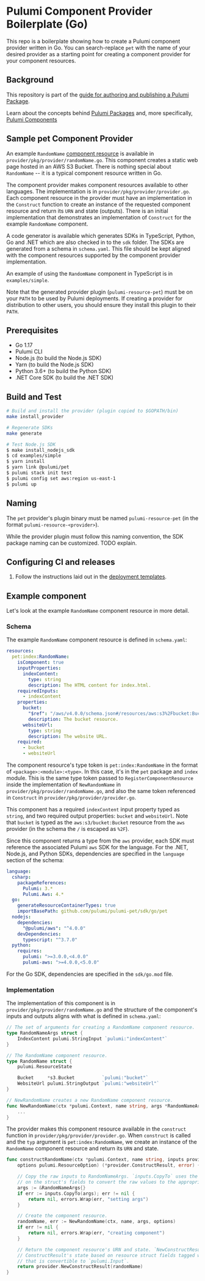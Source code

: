 # Pulumi Component Provider Boilerplate (Go)

This repo is a boilerplate showing how to create a Pulumi component provider written in Go. You can search-replace `pet` with the name of your desired provider as a starting point for creating a component provider for your component resources.

## Background
This repository is part of the [guide for authoring and publishing a Pulumi Package](https://www.pulumi.com/docs/guides/pulumi-packages/how-to-author).

Learn about the concepts behind [Pulumi Packages](https://www.pulumi.com/docs/guides/pulumi-packages/#pulumi-packages) and, more specifically, [Pulumi Components](https://www.pulumi.com/docs/intro/concepts/resources/components/)

## Sample pet Component Provider

An example `RandomName` [component resource](https://www.pulumi.com/docs/intro/concepts/resources/#components) is available in `provider/pkg/provider/randomName.go`. This component creates a static web page hosted in an AWS S3 Bucket. There is nothing special about `RandomName` -- it is a typical component resource written in Go.

The component provider makes component resources available to other languages. The implementation is in `provider/pkg/provider/provider.go`. Each component resource in the provider must have an implementation in the `Construct` function to create an instance of the requested component resource and return its `URN` and state (outputs). There is an initial implementation that demonstrates an implementation of `Construct` for the example `RandomName` component.

A code generator is available which generates SDKs in TypeScript, Python, Go and .NET which are also checked in to the `sdk` folder. The SDKs are generated from a schema in `schema.yaml`. This file should be kept aligned with the component resources supported by the component provider implementation.

An example of using the `RandomName` component in TypeScript is in `examples/simple`.

Note that the generated provider plugin (`pulumi-resource-pet`) must be on your `PATH` to be used by Pulumi deployments. If creating a provider for distribution to other users, you should ensure they install this plugin to their `PATH`.

## Prerequisites

- Go 1.17
- Pulumi CLI
- Node.js (to build the Node.js SDK)
- Yarn (to build the Node.js SDK)
- Python 3.6+ (to build the Python SDK)
- .NET Core SDK (to build the .NET SDK)

## Build and Test

```bash
# Build and install the provider (plugin copied to $GOPATH/bin)
make install_provider

# Regenerate SDKs
make generate

# Test Node.js SDK
$ make install_nodejs_sdk
$ cd examples/simple
$ yarn install
$ yarn link @pulumi/pet
$ pulumi stack init test
$ pulumi config set aws:region us-east-1
$ pulumi up
```

## Naming

The `pet` provider's plugin binary must be named `pulumi-resource-pet` (in the format `pulumi-resource-<provider>`).

While the provider plugin must follow this naming convention, the SDK package naming can be customized. TODO explain.

## Configuring CI and releases

1. Follow the instructions laid out in the [deployment templates](./deployment-templates/README-DEPLOYMENT.md).

## Example component

Let's look at the example `RandomName` component resource in more detail.

### Schema

The example `RandomName` component resource is defined in `schema.yaml`:

```yaml
resources:
  pet:index:RandomName:
    isComponent: true
    inputProperties:
      indexContent:
        type: string
        description: The HTML content for index.html.
    requiredInputs:
      - indexContent
    properties:
      bucket:
        "$ref": "/aws/v4.0.0/schema.json#/resources/aws:s3%2Fbucket:Bucket"
        description: The bucket resource.
      websiteUrl:
        type: string
        description: The website URL.
    required:
      - bucket
      - websiteUrl
```

The component resource's type token is `pet:index:RandomName` in the format of `<package>:<module>:<type>`. In this case, it's in the `pet` package and `index` module. This is the same type token passed to `RegisterComponentResource` inside the implementation of `NewRandomName` in `provider/pkg/provider/randomName.go`, and also the same token referenced in `Construct` in `provider/pkg/provider/provider.go`.

This component has a required `indexContent` input property typed as `string`, and two required output properties: `bucket` and `websiteUrl`. Note that `bucket` is typed as the `aws:s3/bucket:Bucket` resource from the `aws` provider (in the schema the `/` is escaped as `%2F`).

Since this component returns a type from the `aws` provider, each SDK must reference the associated Pulumi `aws` SDK for the language. For the .NET, Node.js, and Python SDKs, dependencies are specified in the `language` section of the schema:

```yaml
language:
  csharp:
    packageReferences:
      Pulumi: 3.*
      Pulumi.Aws: 4.*
  go:
    generateResourceContainerTypes: true
    importBasePath: github.com/pulumi/pulumi-pet/sdk/go/pet
  nodejs:
    dependencies:
      "@pulumi/aws": "^4.0.0"
    devDependencies:
      typescript: "^3.7.0"
  python:
    requires:
      pulumi: ">=3.0.0,<4.0.0"
      pulumi-aws: ">=4.0.0,<5.0.0"
```

For the Go SDK, dependencies are specified in the `sdk/go.mod` file.

### Implementation

The implementation of this component is in `provider/pkg/provider/randomName.go` and the structure of the component's inputs and outputs aligns with what is defined in `schema.yaml`:

```go
// The set of arguments for creating a RandomName component resource.
type RandomNameArgs struct {
    IndexContent pulumi.StringInput `pulumi:"indexContent"`
}

// The RandomName component resource.
type RandomName struct {
    pulumi.ResourceState

    Bucket     *s3.Bucket          `pulumi:"bucket"`
    WebsiteUrl pulumi.StringOutput `pulumi:"websiteUrl"`
}

// NewRandomName creates a new RandomName component resource.
func NewRandomName(ctx *pulumi.Context, name string, args *RandomNameArgs, opts ...pulumi.ResourceOption) (*RandomName, error) {
    ...
}
```

The provider makes this component resource available in the `construct` function in `provider/pkg/provider/provider.go`. When `construct` is called and the `typ` argument is `pet:index:RandomName`, we create an instance of the `RandomName` component resource and return its `URN` and state.

```go
func constructRandomName(ctx *pulumi.Context, name string, inputs provider.ConstructInputs,
    options pulumi.ResourceOption) (*provider.ConstructResult, error) {

    // Copy the raw inputs to RandomNameArgs. `inputs.CopyTo` uses the types and `pulumi:` tags
    // on the struct's fields to convert the raw values to the appropriate Input types.
    args := &RandomNameArgs{}
    if err := inputs.CopyTo(args); err != nil {
        return nil, errors.Wrap(err, "setting args")
    }

    // Create the component resource.
    randomName, err := NewRandomName(ctx, name, args, options)
    if err != nil {
        return nil, errors.Wrap(err, "creating component")
    }

    // Return the component resource's URN and state. `NewConstructResult` automatically sets the
    // ConstructResult's state based on resource struct fields tagged with `pulumi:` tags with a value
    // that is convertible to `pulumi.Input`.
    return provider.NewConstructResult(randomName)
}
```
